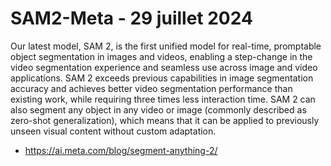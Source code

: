 # SAM2-Meta - 29 juillet 2024
Our latest model, SAM 2, is the first unified model for real-time, promptable object segmentation in images and videos, enabling a step-change in the video segmentation experience and seamless use across image and video applications. SAM 2 exceeds previous capabilities in image segmentation accuracy and achieves better video segmentation performance than existing work, while requiring three times less interaction time. SAM 2 can also segment any object in any video or image (commonly described as zero-shot generalization), which means that it can be applied to previously unseen visual content without custom adaptation.
- https://ai.meta.com/blog/segment-anything-2/
  
